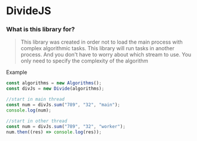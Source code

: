 # DivideJS

### What is this library for?

> This library was created in order not to load the main process with complex algorithmic tasks.
> This library will run tasks in another process.
> And you don't have to worry about which stream to use. You only need to specify the complexity of the algorithm

Example

```js
const algorithms = new Algorithms();
const divJs = new Divide(algorithms);

//start in main thread
const num = divJs.sum("789", "32", "main");
console.log(num);

//start in other thread
const num = divJs.sum("789", "32", "worker");
num.then((res) => console.log(res));
```
